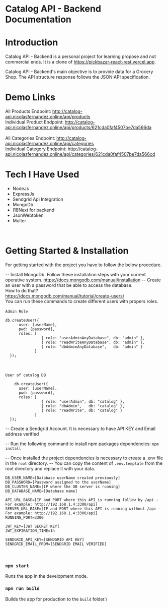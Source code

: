 # Catalog API - Backend Documentation

# Introduction

Catalog API - Backend is a personal project for learning propose and not commercial ends. 
It is a clone of https://pickbazar-react-rest.vercel.app.

Catalog API - Backend's main objective is to provide data for a Grocery Shop. The API structure response follows the JSON:API specification.

# Demo Links

All Products Endpoint: http://catalog-api.nicolasfernandez.online/api/products
<br>
Individual Product Endpoint: http://catalog-api.nicolasfernandez.online/api/products/621cda0faf4507be7da566da
<br><br>
All Categories Endpoint: http://catalog-api.nicolasfernandez.online/api/categories
<br>
Individual Category Endpoint: http://catalog-api.nicolasfernandez.online/api/categories/621cda0faf4507be7da566cd

# Tech I Have Used

- NodeJs
- ExpressJs
- Sendgrid Api Integration
- MongoDb
- I18Next for backend
- JsonWebtoken
- Multer

<br>

# Getting Started & Installation

For getting started with the project you have to follow the below procedure. 

-- Install MongoDb. Follow these installation steps with your current operative system. https://docs.mongodb.com/manual/installation
-- Create an user with a password that be able to access the database.
<br>
How to do that?
<br>
https://docs.mongodb.com/manual/tutorial/create-users/
<br>
You can run these commands to create different users with propers roles.
<br><br>
`Admin Role`
```
db.createUser({
      user: [userName],
      pwd: [password],
      roles: [
                { role: "userAdminAnyDatabase", db: "admin" },
                { role: "readWriteAnyDatabase", db: "admin" },
                { role: "dbAdminAnyDatabase",   db: "admin" }
             ]
  });
```
  <br><br>
`User of catalog DB`
```
    db.createUser({
      user: [userName],
      pwd: [password],
      roles: [
                { role: "userAdmin", db: "catalog" },
                { role: "dbAdmin",   db: "catalog" },
                { role: "readWrite", db: "catalog" }
             ]
  });
```
-- Create a Sendgrid Account. It is necessary to have API KEY and Email address verified

-- Run the following command to install npm packages dependencies: 
`npm install`

-- Once installed the project dependencies is necessary to create a .env file in the `root` directory. 
-- You can copy the content of `.env.template` from the root directory and replace it with your data.
<br>
```
DB_USER_NAME=[Database userName created previously]
DB_PASSWORD=[Password assigned to the userName]
DB_CLUSTER_NAME=[IP where the DB server is running]
DB_DATABASE_NAME=[Database name]

API_URL_BASE=[IP and PORT where this API is running follow by /api - For example: http://192.168.1.4:3300/api]
SERVER_URL_BASE=[IP and PORT where this API is running without /api - For example: http://192.168.1.4:3300/api]
RUNNING_PORT=3300

JWT_KEY=[JWT SECRET KEY]
JWT_EXPIRATION_TIME=1h

SENDGRID_API_KEY=[SENDGRID API KEY]
SENDGRID_EMAIL_FROM=[SENDGRID EMAIL VERIFIED]
```
<br>

### `npm start`

Runs the app in the development mode.

### `npm run build`

Builds the app for production to the `build` folder.\



